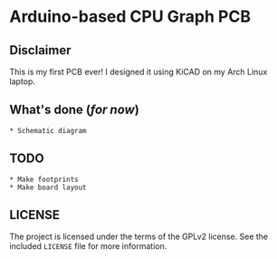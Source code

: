 # Arduino-based CPU Graph PCB

## Disclaimer

This is my first PCB ever!  I designed it using KiCAD on my Arch Linux laptop.

## What's done (*for now*)

	* Schematic diagram

## TODO

	* Make footprints
	* Make board layout

## LICENSE

The project is licensed under the terms of the GPLv2 license.  See the included `LICENSE` file for more information.
